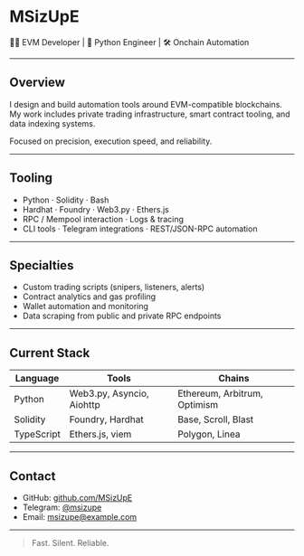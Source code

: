 # MSizUpE

🧑‍💻 EVM Developer | 🐍 Python Engineer | 🛠 Onchain Automation

---

## Overview

I design and build automation tools around EVM-compatible blockchains.  
My work includes private trading infrastructure, smart contract tooling, and data indexing systems.

Focused on precision, execution speed, and reliability.

---

## Tooling

- Python · Solidity · Bash  
- Hardhat · Foundry · Web3.py · Ethers.js  
- RPC / Mempool interaction · Logs & tracing  
- CLI tools · Telegram integrations · REST/JSON-RPC automation  

---

## Specialties

- Custom trading scripts (snipers, listeners, alerts)  
- Contract analytics and gas profiling  
- Wallet automation and monitoring  
- Data scraping from public and private RPC endpoints  

---

## Current Stack

| Language    | Tools          | Chains        |
|-------------|----------------|----------------|
| Python      | Web3.py, Asyncio, Aiohttp | Ethereum, Arbitrum, Optimism |
| Solidity    | Foundry, Hardhat          | Base, Scroll, Blast           |
| TypeScript  | Ethers.js, viem           | Polygon, Linea               |

---

## Contact

- GitHub: [github.com/MSizUpE](https://github.com/MSizUpE)  
- Telegram: [@msizupe](#)  
- Email: msizupe@example.com  

---

> Fast. Silent. Reliable.

